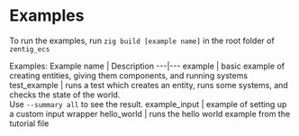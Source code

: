 # Examples
To run the examples, run `zig build [example name]` in the root folder of `zentig_ecs`

Examples:
Example name | Description
---|---
example | basic example of creating entities, giving them components, and running systems
test_example | runs a test which creates an entity, runs some systems, and checks the state of the world.<br>Use `--summary all` to see the result.
example_input | example of setting up a custom input wrapper
hello_world | runs the hello world example from the tutorial file

